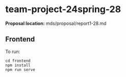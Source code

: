 # team-project-24spring-28 

**Proposal location:** mds/proposal/report1-28.md

## Frontend
To run:
```
cd frontend
npm install
npm run serve
```